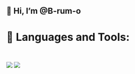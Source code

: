 ## 👋 Hi, I’m @B-rum-o

# 🚀 Languages and Tools:
<br>
<p>
<img src="https://img.icons8.com/color/48/000000/html-5--v1.png"/>
<img src="https://img.icons8.com/color/48/000000/css3.png"/>
</p>
